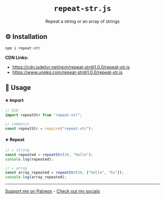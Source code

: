<h1 align="center"><code>repeat-str.js</code></h1>

<p align="center">Repeat a string or an array of strings</p>

## ⚙️ Installation

```js
npm i repeat-str
```

**CDN Links:**
- https://cdn.jsdelivr.net/npm/repeat-str@1.0.0/repeat-str.js
- https://www.unpkg.com/repeat-str@1.0.0/repeat-str.js

## 📖 Usage

#### ※ Import

```js
// ES6
import repeatStr from "repeat-str";

// commonjs
const repeatStr = require("repeat-str");
```

#### ※ Repeat

```js
// ▸ string
const repeated = repeatStr(30, "hello");
console.log(repeated);

// ▸ array
const array_repeated = repeatStr(30, ["hello", "hi"]);
console.log(array_repeated);
```

---

[Support me on Patreon](https://www.patreon.com/axorax) - 
[Check out my socials](https://github.com/axorax/socials)